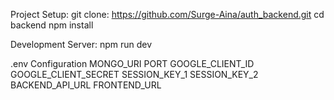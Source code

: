 Project Setup:
    git clone: https://github.com/Surge-Aina/auth_backend.git
    cd backend
    npm install

Development Server:
    npm run dev

.env Configuration
    MONGO_URI
    PORT
    GOOGLE_CLIENT_ID
    GOOGLE_CLIENT_SECRET
    SESSION_KEY_1
    SESSION_KEY_2
    BACKEND_API_URL
    FRONTEND_URL


